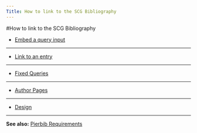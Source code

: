 ```yaml
---
Title: How to link to the SCG Bibliography
---
```

#How to link to the SCG Bibliography
- [Embed a query input](%base_url%/wiki/howtos/howToLinkToScgBib/embedAQueryInput)

---
- [Link to an entry](%base_url%/wiki/howtos/howToLinkToScgBib/linkToAnEntry)

---
- [Fixed Queries](%base_url%/wiki/howtos/howToLinkToScgBib/fixedQueries)

---
- [Author Pages](%base_url%/wiki/howtos/howToLinkToScgBib/authorPages)

---
- [Design](%base_url%/wiki/howtos/howToLinkToScgBib/design)

---
**See also:** [Pierbib Requirements](%base_url%/wiki/scgjoblist/scgpier/pierbib)
